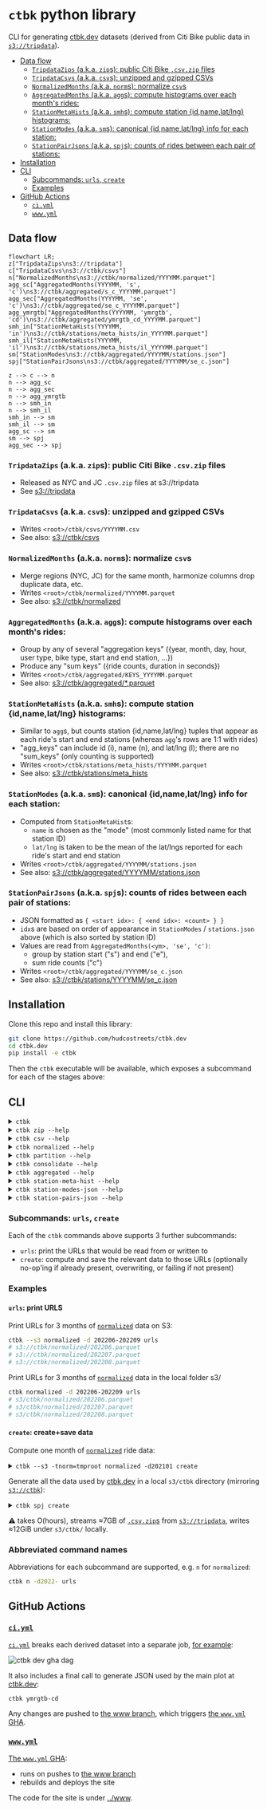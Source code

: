 # `ctbk` python library
CLI for generating [ctbk.dev] datasets (derived from Citi Bike public data in [`s3://tripdata`]).

<!-- toc -->
- [Data flow](#data-flow)
    - [`TripdataZips` (a.k.a. `zip`s): public Citi Bike `.csv.zip` files](#zips)
    - [`TripdataCsvs` (a.k.a. `csv`s): unzipped and gzipped CSVs](#csvs)
    - [`NormalizedMonths` (a.k.a. `norm`s): normalize `csv`s](#normalized)
    - [`AggregatedMonths` (a.k.a. `agg`s): compute histograms over each month's rides:](#aggregated)
    - [`StationMetaHists` (a.k.a. `smh`s): compute station {id,name,lat/lng} histograms:](#station-meta-hists)
    - [`StationModes` (a.k.a. `sm`s): canonical {id,name,lat/lng} info for each station:](#station-modes)
    - [`StationPairJsons` (a.k.a. `spj`s): counts of rides between each pair of stations:](#station-pair-jsons)
- [Installation](#installation)
- [CLI](#cli)
    - [Subcommands: `urls`, `create`](#subcommands)
    - [Examples](#examples)
- [GitHub Actions](#ghas)
    - [`ci.yml`](#ci-yml)
    - [`www.yml`](#www-yml)
<!-- /toc -->

## Data flow <a id="data-flow"></a>

```mermaid
flowchart LR;
z["TripdataZips\ns3://tripdata"]
c["TripdataCsvs\ns3://ctbk/csvs"]
n["NormalizedMonths\ns3://ctbk/normalized/YYYYMM.parquet"]
agg_sc["AggregatedMonths(YYYYMM, 's', 'c')\ns3://ctbk/aggregated/s_c_YYYYMM.parquet"]
agg_sec["AggregatedMonths(YYYYMM, 'se', 'c')\ns3://ctbk/aggregated/se_c_YYYYMM.parquet"]
agg_ymrgtb["AggregatedMonths(YYYYMM, 'ymrgtb', 'cd')\ns3://ctbk/aggregated/ymrgtb_cd_YYYYMM.parquet"]
smh_in["StationMetaHists(YYYYMM, 'in')\ns3://ctbk/stations/meta_hists/in_YYYYMM.parquet"]
smh_il["StationMetaHists(YYYYMM, 'il')\ns3://ctbk/stations/meta_hists/il_YYYYMM.parquet"]
sm["StationModes\ns3://ctbk/aggregated/YYYYMM/stations.json"]
spj["StationPairJsons\ns3://ctbk/aggregated/YYYYMM/se_c.json"]

z --> c --> n
n --> agg_sc
n --> agg_sec
n --> agg_ymrgtb
n --> smh_in
n --> smh_il
smh_in --> sm
smh_il --> sm
agg_sc --> sm
sm --> spj
agg_sec --> spj
```

### `TripdataZips` (a.k.a. `zip`s): public Citi Bike `.csv.zip` files <a id="zips"></a>
- Released as NYC and JC `.csv.zip` files at s3://tripdata
- See [s3://tripdata](https://tripdata.s3.amazonaws.com/index.html)

### `TripdataCsvs` (a.k.a. `csv`s): unzipped and gzipped CSVs <a id="csvs"></a>
- Writes `<root>/ctbk/csvs/YYYYMM.csv`
- See also: [s3://ctbk/csvs]

### `NormalizedMonths` (a.k.a. `norm`s): normalize `csv`s <a id="normalized"></a>
- Merge regions (NYC, JC) for the same month, harmonize columns drop duplicate data, etc.
- Writes `<root>/ctbk/normalized/YYYYMM.parquet`
- See also: [s3://ctbk/normalized]

### `AggregatedMonths` (a.k.a. `agg`s): compute histograms over each month's rides: <a id="aggregated"></a>
- Group by any of several \"aggregation keys\" ({year, month, day, hour, user type, bike
  type, start and end station, …})
- Produce any \"sum keys\" ({ride counts, duration in seconds})
- Writes `<root>/ctbk/aggregated/KEYS_YYYYMM.parquet`
- See also: [s3://ctbk/aggregated/*.parquet](https://ctbk.s3.amazonaws.com/index.html#/aggregated?p=8)

### `StationMetaHists` (a.k.a. `smh`s): compute station {id,name,lat/lng} histograms: <a id="station-meta-hists"></a>
- Similar to `agg`s, but counts station {id,name,lat/lng} tuples that appear as each
  ride's start and end stations (whereas `agg`'s rows are 1:1 with rides)
- "agg_keys" can include id (i), name (n), and lat/lng (l); there are no "sum_keys"
  (only counting is supported)
- Writes `<root>/ctbk/stations/meta_hists/YYYYMM.parquet`
- See also: [s3://ctbk/stations/meta_hists](https://ctbk.s3.amazonaws.com/index.html#/stations/meta_hists)

### `StationModes` (a.k.a. `sm`s): canonical {id,name,lat/lng} info for each station: <a id="station-modes"></a>
- Computed from `StationMetaHist`s:
    - `name` is chosen as the "mode" (most commonly listed name for that station ID)
    - `lat/lng` is taken to be the mean of the lat/lngs reported for each ride's start
      and end station
- Writes `<root>/ctbk/aggregated/YYYYMM/stations.json`
- See also: [s3://ctbk/aggregated/YYYYMM/stations.json](https://ctbk.s3.amazonaws.com/index.html#/aggregated)

### `StationPairJsons` (a.k.a. `spj`s): counts of rides between each pair of stations: <a id="station-pair-jsons"></a>
- JSON formatted as `{ <start idx>: { <end idx>: <count> } }`
- `idx`s are based on order of appearance in `StationModes` / `stations.json` above
  (which is also sorted by station ID)
- Values are read from `AggregatedMonths(<ym>, 'se', 'c')`:
    - group by station start ("s") and end ("e"),
    - sum ride counts ("c")
- Writes `<root>/ctbk/aggregated/YYYYMM/se_c.json`
- See also: [s3://ctbk/stations/YYYYMM/se_c.json](https://ctbk.s3.amazonaws.com/index.html#/aggregated)

## Installation <a id="installation"></a>

Clone this repo and install this library:
```bash
git clone https://github.com/hudcostreets/ctbk.dev
cd ctbk.dev
pip install -e ctbk
```

Then the `ctbk` executable will be available, which exposes a subcommand for each of the stages above:

## CLI <a id="cli"></a>

<!-- `bmdfff -- ctbk` -->
<details><summary><code>ctbk</code></summary>

```
Usage: ctbk [OPTIONS] COMMAND [ARGS]...

  CLI for generating ctbk.dev datasets (derived from Citi Bike public data in `s3://`).
  ## Data flow
  ### `TripdataZips` (a.k.a. `zip`s): Public Citi Bike `.csv.zip` files
  - Released as NYC and JC `.csv.zip` files at s3://tripdata
  - See https://tripdata.s3.amazonaws.com/index.html
  ### `TripdataCsvs` (a.k.a. `csv`s): unzipped and gzipped CSVs
  - Writes `<root>/ctbk/csvs/YYYYMM.csv`
  - See also: https://ctbk.s3.amazonaws.com/index.html#/csvs
  ### `NormalizedMonths` (a.k.a. `norm`s): normalize `csv`s
  - Merge regions (NYC, JC) for the same month, harmonize columns drop duplicate data, etc.
  - Writes `<root>/ctbk/normalized/YYYYMM.parquet`
  - See also: https://ctbk.s3.amazonaws.com/index.html#/normalized
  ### `AggregatedMonths` (a.k.a. `agg`s): compute histograms over each month's rides:
  - Group by any of several "aggregation keys" ({year, month, day, hour, user type, bike
    type, start and end station, …})
  - Produce any "sum keys" ({ride counts, duration in seconds})
  - Writes `<root>/ctbk/aggregated/KEYS_YYYYMM.parquet`
  - See also: https://ctbk.s3.amazonaws.com/index.html#/aggregated?p=8
  ### `StationMetaHists` (a.k.a. `smh`s): compute station {id,name,lat/lng} histograms:
  - Similar to `agg`s, but counts station {id,name,lat/lng} tuples that appear as each
    ride's start and end stations (whereas `agg`'s rows are 1:1 with rides)
  - "agg_keys" can include id (i), name (n), and lat/lng (l); there are no "sum_keys"
    (only counting is supported)
  - Writes `<root>/ctbk/stations/meta_hists/YYYYMM/KEYS.parquet`
  - See also: https://ctbk.s3.amazonaws.com/index.html#/stations/meta_hists
  ### `StationModes` (a.k.a. `sm`s): canonical {id,name,lat/lng} info for each station:
  - Computed from `StationMetaHist`s:
    - `name` is chosen as the "mode" (most commonly listed name for that station ID)
    - `lat/lng` is taken to be the mean of the lat/lngs reported for each ride's start
      and end station
  - Writes `<root>/ctbk/aggregated/YYYYMM/stations.json`
  - See also: https://ctbk.s3.amazonaws.com/index.html#/aggregated
  ### `StationPairJsons` (a.k.a. `spj`s): counts of rides between each pair of stations:
  - JSON formatted as `{ <start idx>: { <end idx>: <count> } }`
  - `idx`s are based on order of appearance in `StationModes` / `stations.json` above
    (which is also sorted by station ID)
  - Values are read from `AggregatedMonths(YYYYMM, 'se', 'c')`:
    - group by station start ("s") and end ("e"),
    - sum ride counts ("c")
  - Writes `<root>/ctbk/aggregated/YYYYMM/se_c.json`
  - See also: https://ctbk.s3.amazonaws.com/index.html#/aggregated

Options:
  -r, --read TEXT   Set "read" behavior for `HasRoot` subclasses, `<alias>=<value>` to set specific classes by
                    alias, just `<value>` to set a global default. `<value>`s are `memory`, `disk`, and their
                    aliases, indicating whether to return disk-round-tripped versions of newly-computed
                    datasets.
  -t, --root TEXT   Path- or URL-prefixes for `HasRoot` subclasses to write to and read from. `<alias>=<value>`
                    to set specific classes by alias, just `<value>` to set a global default. `<value>`s are
                    `memory`, `disk`, and their aliases, indicating whether to return disk-round-tripped
                    versions of newly-computed datasets.
  -w, --write TEXT  Set "write" behavior for `HasRoot` subclasses, `<alias>=<value>` to set specific classes by
                    alias, just `<value>` to set a global default. `<value>`s are `never`, `ifabsent`, `always`,
                    and their aliases, indicating how to handle each dataset type already existing on disk
                    (under its `root`) vs. not.
  --s3              Alias for `--root s3:/`, pointing all classes' "root" dirs at S3
  --help            Show this message and exit.

Commands:
  zip                 Read .csv.zip files from s3://tripdata
  csv                 Extract CSVs from "tripdata" .zip files.
  normalized          Normalize "tripdata" CSVs (combine regions for each...
  partition           Separate pre-2024 parquets (`normalized/v0`) by...
  consolidate         Consolidate `normalized/YM/YM_YM.parquet` files...
  aggregated          Aggregate normalized ride entries by various...
  ymrgtb-cd           Read aggregated...
  station-meta-hist   Aggregate station name, lat/lng info from ride...
  station-modes-json  Compute canonical station names, lat/lngs from...
  station-pairs-json  Write station-pair ride_counts keyed by...
  yms                 Print one or more YM (year-month) ranges, e.g.:
```
</details>


<!-- `bmdfff -- ctbk zip --help` -->
<details><summary><code>ctbk zip --help</code></summary>

```
Usage: ctbk zip [OPTIONS] COMMAND [ARGS]...

  Read .csv.zip files from s3://tripdata

Options:
  --help  Show this message and exit.

Commands:
  urls  Print URLs for selected datasets
```
</details>

<!-- `bmdfff -- ctbk csv --help` -->
<details><summary><code>ctbk csv --help</code></summary>

```
Usage: ctbk csv [OPTIONS] COMMAND [ARGS]...

  Extract CSVs from "tripdata" .zip files. Writes to <root>/ctbk/csvs.

Options:
  --help  Show this message and exit.

Commands:
  urls    Print URLs for selected datasets
  create  Create selected datasets
  sort    Sort one or more `.csv{,.gz}`'s in-place, remove empty lines
```
</details>

<!-- `bmdfff -- ctbk normalized --help` -->
<details><summary><code>ctbk normalized --help</code></summary>

```
Usage: ctbk normalized [OPTIONS] COMMAND [ARGS]...

  Normalize "tripdata" CSVs (combine regions for each month, harmonize column
  names, etc. Populates directory `<root>/ctbk/normalized/YYYYMM/` with files
  of the form `YYYYMM_YYYYMM.parquet`, for each pair of (start,end) months
  found in a given month's CSVs.

Options:
  --help  Show this message and exit.

Commands:
  urls    Print URLs for selected datasets
  create  Create selected datasets
```
</details>

<!-- `bmdfff -- ctbk partition --help` -->
<details><summary><code>ctbk partition --help</code></summary>

```
Usage: ctbk partition [OPTIONS] [YM_RANGES_STR]

  Separate pre-2024 parquets (`normalized/v0`) by {src,start,end} months.

Options:
  --help  Show this message and exit.
```
</details>

<!-- `bmdfff -- ctbk consolidate --help` -->
<details><summary><code>ctbk consolidate --help</code></summary>

```
Usage: ctbk consolidate [OPTIONS] [YM_RANGES_STR]

  Consolidate `normalized/YM/YM_YM.parquet` files into a single
  `normalized/YM.parquet`, containing all rides ending in the given month.

Options:
  -c, --col TEXT  Columns to backfill; default: ['Birth Year', 'Gender', 'Bike
                  ID']
  -n, --dry-run   Print stats about fields that would be backfilled, but don't
                  perform any writes
  --help          Show this message and exit.
```
</details>

<!-- `bmdfff -- ctbk aggregated --help` -->
<details><summary><code>ctbk aggregated --help</code></summary>

```
Usage: ctbk aggregated [OPTIONS] COMMAND [ARGS]...

  Aggregate normalized ride entries by various columns, summing ride counts or
  durations. Writes to <root>/ctbk/aggregated/KEYS_YYYYMM.parquet.

Options:
  --help  Show this message and exit.

Commands:
  urls    Print URLs for selected datasets
  create  Create selected datasets
```
</details>

<!-- `bmdfff -- ctbk station-meta-hist --help` -->
<details><summary><code>ctbk station-meta-hist --help</code></summary>

```
Usage: ctbk station-meta-hist [OPTIONS] COMMAND [ARGS]...

  Aggregate station name, lat/lng info from ride start and end fields. Writes
  to <root>/ctbk/stations/meta_hists/KEYS_YYYYMM.parquet.

Options:
  --help  Show this message and exit.

Commands:
  urls    Print URLs for selected datasets
  create  Create selected datasets
```
</details>

<!-- `bmdfff -- ctbk station-modes-json --help` -->
<details><summary><code>ctbk station-modes-json --help</code></summary>

```
Usage: ctbk station-modes-json [OPTIONS] COMMAND [ARGS]...

  Compute canonical station names, lat/lngs from StationMetaHists. Writes to
  <root>/ctbk/aggregated/YYYYMM/stations.json.

Options:
  --help  Show this message and exit.

Commands:
  urls    Print URLs for selected datasets
  create  Create selected datasets
```
</details>

<!-- `bmdfff -- ctbk station-pairs-json --help` -->
<details><summary><code>ctbk station-pairs-json --help</code></summary>

```
Usage: ctbk station-pairs-json [OPTIONS] COMMAND [ARGS]...

  Write station-pair ride_counts keyed by StationModes' JSON indices. Writes
  to <root>/ctbk/aggregated/YYYYMM/se_c.json.

Options:
  --help  Show this message and exit.

Commands:
  urls    Print URLs for selected datasets
  create  Create selected datasets
```
</details>

### Subcommands: `urls`, `create` <a id="subcommands"></a>

Each of the `ctbk` commands above supports 3 further subcommands:
- `urls`: print the URLs that would be read from or written to
- `create`: compute and save the relevant data to those URLs (optionally no-op'ing if already present, overwriting, or failing if not present)

### Examples <a id="examples"></a>

#### `urls`: print URLS
Print URLs for 3 months of [`normalized`] data on S3:
```bash
ctbk --s3 normalized -d 202206-202209 urls
# s3://ctbk/normalized/202206.parquet
# s3://ctbk/normalized/202207.parquet
# s3://ctbk/normalized/202208.parquet
```

Print URLs for 3 months of [`normalized`] data in the local folder s3/
```bash
ctbk normalized -d 202206-202209 urls
# s3/ctbk/normalized/202206.parquet
# s3/ctbk/normalized/202207.parquet
# s3/ctbk/normalized/202208.parquet
```

#### `create`: create+save data
Compute one month of [`normalized`] ride data:
<details><summary><code>ctbk --s3 -tnorm=tmproot normalized -d202101 create</code></summary>

```bash
ctbk --s3 -tnorm=tmproot normalized -d202101 create
# Writing tmproot/ctbk/normalized/202101.parquet
# Reading s3://ctbk/csvs/202101-citibike-tripdata.csv.gz
# s3://ctbk/csvs/202101-citibike-tripdata.csv.gz: "Rideable Type" column not found; setting to "unknown" for all rows
# Reading s3://ctbk/csvs/JC-202101-citibike-tripdata.csv.gz
# s3://ctbk/csvs/JC-202101-citibike-tripdata.csv.gz: "Rideable Type" column not found; setting to "unknown" for all rows
```

Upstream data is read from S3 (`--s3` flag):
- `zips` from [`s3://tripdata`]
- `csvs` from [`s3://ctbk`]

Output [`normalized`] data is written under local folder `tmproot/` (`-tnorm=tmproot`):
```bash
tree -sh tmproot
# [  96]  tmproot
# └── [  96]  ctbk
#     └── [  96]  normalized
#         └── [ 30M]  202101.parquet
#
# 3 directories, 1 file
```

stderr messages about `Rideable Type` not being found are due to the chosen month predating the addition of that column in February 2021.

</details>

Generate all the data used by [ctbk.dev] in a local `s3/ctbk` directory (mirroring [`s3://ctbk`]):

<details><summary><code>ctbk spj create</code></summary>

- `spj` stands for [`station-pair-json`] (the final derived data product in [the diagram above](#data-flow))
- `create`ing `spj` requires `create`ing all predecessor datasets
  - Default "root" for each dataset is the local folder `s3/`
    - No existing data will be found there (on your computer), so it will be computed and saved
    - One exception to this is the initial [`TripdataZips`], which are read from [`s3://tripdata`] by default
  - Previous examples use `--s3` to point datasets to S3 locations, where they already exist
    - `--s3` is equivalent to `-ts3` or `--root s3`
    - This is in turn equivalent to `--root csvs=s3:/ --root norm=s3:/ --root agg=s3:/ ...`; all stages' URLs are prefixed with `s3:/`
    - Point at your own bucket with `-ts3://my_bucket`, which will result in files written under `s3://my_bucket/ctbk/`
</details>

⚠️ takes O(hours), streams ≈7GB of [`.csv.zip`s](#zips) from [`s3://tripdata`], writes ≈12GiB under `s3/ctbk/` locally.

### Abbreviated command names
Abbreviations for each subcommand are supported, e.g. `n` for `normalized`:
```bash
ctbk n -d2022- urls
```

## GitHub Actions <a id="ghas"></a>

### [`ci.yml`] <a id="ci-yml"></a>
[`ci.yml`] breaks each derived dataset into a separate job, [for example](https://github.com/hudcostreets/ctbk.dev/actions/runs/4272517971):

![ctbk dev gha dag](https://user-images.githubusercontent.com/465045/221387746-92200afa-9d9c-40c5-8066-166b10a9ad07.png)

It also includes a final call to generate JSON used by the main plot at [ctbk.dev]:
```bash
ctbk ymrgtb-cd
```

Any changes are pushed to [the www branch], which triggers [the `www.yml` GHA](#www-yml).

### [`www.yml`] <a id="www-yml"></a>
[The `www.yml` GHA][www GHA]:
- runs on pushes to [the www branch]
- rebuilds and deploys the site

The code for the site is under [../www](../www).

[`s3://ctbk`]: https://ctbk.s3.amazonaws.com/index.html
[s3://ctbk/csvs]: https://ctbk.s3.amazonaws.com/index.html#/csvs
[`s3://ctbk/csvs`]: https://ctbk.s3.amazonaws.com/index.html#/csvs
[s3://ctbk/normalized]: https://ctbk.s3.amazonaws.com/index.html#/normalized
[`s3://ctbk/normalized`]: https://ctbk.s3.amazonaws.com/index.html#/normalized
[`s3://tripdata`]: https://tripdata.s3.amazonaws.com/index.html
[ctbk.dev]: https://ctbk.dev
[`ci.yml`]: ../.github/workflows/ci.yml
[`www.yml`]: ../.github/workflows/www.yml
[@www]: https://github.com/hudcostreets/ctbk.dev/tree/www
[the www branch]: https://github.com/hudcostreets/ctbk.dev/tree/www
[www GHA]: https://github.com/hudcostreets/ctbk.dev/actions/workflows/www.yml

[`zips`]: #zips
[`TripdataZips`]: #zips
[`csvs`]: #csvs
[`normalized`]: #normalized
[`NormalizedMonth`]: #normalized
[`aggregated`]: #aggregated
[`station-pair-json`]: #station-pair-jsons

[`parquet2json`]: https://github.com/jupiter/parquet2json
